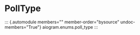 # PollType

::: {.automodule members="" member-order="bysource" undoc-members="True"}
aiogram.enums.poll_type
:::
